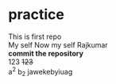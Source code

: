 # practice
This is first repo
<br>
My self 
Now my self Rajkumar
<br>
<b> commit the repository</b>
<br>
123
<del>123</del>
<br>
a<sup>2</sup>
b<sub>2</sub>
jawekebyiuag

